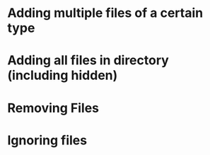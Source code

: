 # Adding multiple files of a certain type

# Adding all files in directory (including hidden)

# Removing Files

# Ignoring files
